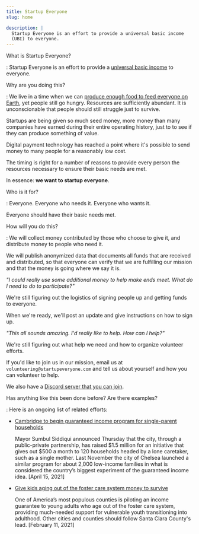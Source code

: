 ```yaml
---
title: Startup Everyone
slug: home

description: |
  Startup Everyone is an effort to provide a universal basic income
  (UBI) to everyone.
---
```


What is Startup Everyone?

: Startup Everyone is an effort to provide a [universal basic
  income](https://en.wikipedia.org/wiki/Universal_basic_income) to everyone.

Why are you doing this?

: We live in a time when we can [produce enough food to feed everyone on
  Earth](https://www.researchgate.net/publication/241746569_We_Already_Grow_Enough_Food_for_10_Billion_People_and_Still_Can't_End_Hunger),
  yet people still go hungry. Resources are sufficiently abundant. It is
  unconscionable that people should still struggle just to survive.

  Startups are being given so much seed money, more money than many companies
  have earned during their entire operating history, just to to see if they can
  produce something of value.

  Digital payment technology has reached a point where it's possible to send
  money to many people for a reasonably low cost.

  The timing is right for a number of reasons to provide every person the
  resources necessary to ensure their basic needs are met.

  In essence: **we want to startup everyone**.

Who is it for?

: Everyone. Everyone who needs it. Everyone who wants it.

  Everyone should have their basic needs met.

How will you do this?

: We will collect money contributed by those who choose to give it, and
  distribute money to people who need it.

  We will publish anonymized data that documents all funds that are received
  and distributed, so that everyone can verify that we are fulfilling our
  mission and that the money is going where we say it is.

  *"I could really use some additional money to help make ends meet. What
  do I need to do to participate?"*

  We're still figuring out the logistics of signing people up and
  getting funds to everyone.

  When we're ready, we'll post an update and give instructions on how to sign
  up.

  *"This all sounds amazing. I'd really like to help. How can I help?"*

  We're still figuring out what help we need and how to organize
  volunteer efforts.

  If you'd like to join us in our mission, email us at
  `volunteering@startupeveryone.com` and tell us about yourself and how you
  can volunteer to help.

  We also have a [Discord server that you can
  join](https://discord.gg/8f6b6ydPPq).

Has anything like this been done before? Are there examples?

: Here is an ongoing list of related efforts:

  * [Cambridge to begin guaranteed income program for single-parent households](https://www.bostonglobe.com/2021/04/15/business/cambridge-begin-guaranteed-income-program-poor-families/)

    Mayor Sumbul Siddiqui announced Thursday that the city, through a
    public-private partnership, has raised $1.5 million for an initiative
    that gives out $500 a month to 120 households headed by a lone caretaker,
    such as a single mother. Last November the city of Chelsea launched a
    similar program for about 2,000 low-income families in what is considered
    the country’s biggest experiment of the guaranteed income idea. [April
    15, 2021]

  * [Give kids aging out of the foster care system money to survive](https://theappeal.org/the-point/give-kids-aging-out-of-the-foster-care-system-money-to-survive/)

    One of America’s most populous counties is piloting an income guarantee to
    young adults who age out of the foster care system, providing much-needed
    support for vulnerable youth transitioning into adulthood. Other cities and
    counties should follow Santa Clara County's lead. [February 11, 2021]
